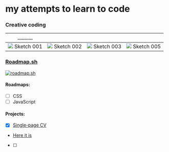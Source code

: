 # my attempts to learn to code

### Creative coding
| ........... | | | |
| --- | --- | --- | --- |
|![](https://kyoko.openprocessing.org/thumbnails/visualThumbnail2520734@2x.jpg?hash=20250124095357) Sketch 001|![](https://kyoko.openprocessing.org/thumbnails/visualThumbnail2520735@2x.jpg?hash=20250124095505) Sketch 002|![](https://kyoko.openprocessing.org/thumbnails/visualThumbnail2520739@2x.jpg?hash=20250202182851) Sketch 003|![](https://kyoko.openprocessing.org/thumbnails/visualThumbnail2520740@2x.jpg?hash=20250124100156) Sketch 005|

### [Roadmap.sh](https://roadmap.sh/)

[![roadmap.sh](https://roadmap.sh/card/wide/679e828fd7c9b4cc8b1a7e7b?variant=light&roadmaps=66084173da1671f986e3d066%2Cgit-github%2Cux-design)](https://roadmap.sh)

#### Roadmaps:
- [ ] CSS
- [ ] JavaScript
#### Projects:
- [x] [Single-page CV](https://roadmap.sh/projects/single-page-cv)
- [Here it is](https://whathellis.github.io/Creative-coding/Homework/001.html)
- [ ] 
